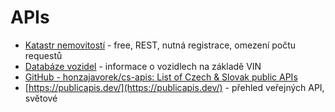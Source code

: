 # APIs

* [Katastr nemovitostí](https://api-kn.cuzk.gov.cz/) - free, REST, nutná registrace, omezení počtu requestů 
*  [Databáze vozidel](https://vindecoder.eu/cz/my/api/3.2/docs) - informace o vozidlech na základě VIN
*  [GitHub - honzajavorek/cs-apis: List of Czech &amp; Slovak public APIs](https://github.com/honzajavorek/cs-apis)
* [https://publicapis.dev/](https://publicapis.dev/) - přehled veřejných API, světové